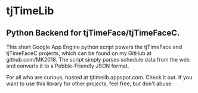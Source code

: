 # tjTimeLib
Python Backend for tjTimeFace/tjTimeFaceC.
---
This short Google App Engine python script powers the tjTimeFace and tjTimeFaceC projects, which can be found on my GitHub at github.com/MK2018. The script simply parses schedule data from the web and converts it to a Pebble-Friendly JSON format.

For all who are curious, hosted at tjtimelib.appspot.com. Check it out. If you want to use this library for other projects, feel free, but don't abuse. 
